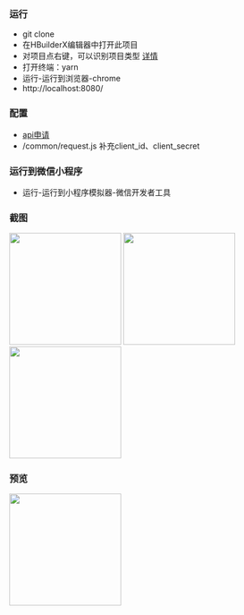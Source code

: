 ### 运行

- git clone 
- 在HBuilderX编辑器中打开此项目
- 对项目点右键，可以识别项目类型 [详情](https://ask.dcloud.net.cn/article/35878)
- 打开终端：yarn
- 运行-运行到浏览器-chrome
- http://localhost:8080/ 

### 配置

- [api申请](https://oauth.cnblogs.com/)
- /common/request.js 补充client_id、client_secret

### 运行到微信小程序

- 运行-运行到小程序模拟器-微信开发者工具



### 截图

<img src="https://pic.imgdb.cn/item/632a862a16f2c2beb1a2a50f.jpg" width="200">

<img src="https://pic.imgdb.cn/item/632a862a16f2c2beb1a2a503.jpg" width="200">

<img src="https://pic.imgdb.cn/item/632a862a16f2c2beb1a2a4fd.jpg" width="200">

 
### 预览

<img src="https://tx2.a.yximgs.com/udata/music/music_67e30c9f853644188622826d0ca4d9d80.jpg" width="200">
